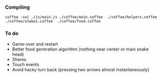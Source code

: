 ### Compiling
```
coffee -cwj ./js/main.js ./coffee/main.coffee  ./coffee/helpers.coffee  ./coffee/snakes.coffee  ./coffee/food.coffee
```

### To do

* Game-over and restart
* Better food generation algorithm (nothing near center or main snake head)
* Shares
* Touch events
* Avoid hacky turn back (pressing two arrows almost instantaneously)